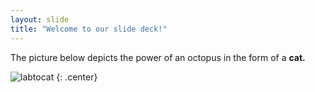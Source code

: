 ```yaml
---
layout: slide
title: "Welcome to our slide deck!"
---
```


The picture below depicts the power of an octopus in the form of a **cat.**

![labtocat](https://octodex.github.com/images/labtocat.png)
{: .center}
